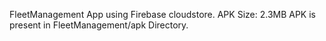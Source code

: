 FleetManagement App using Firebase cloudstore.
APK Size: 2.3MB
APK is present in FleetManagement/apk Directory.

